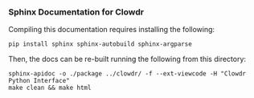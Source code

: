 ### Sphinx Documentation for Clowdr

Compiling this documentation requires installing the following:

    pip install sphinx sphinx-autobuild sphinx-argparse 

Then, the docs can be re-built running the following from this directory:

    sphinx-apidoc -o ./package ../clowdr/ -f --ext-viewcode -H "Clowdr Python Interface"
    make clean && make html
